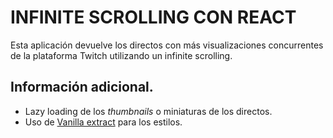 # INFINITE SCROLLING CON REACT

Esta aplicación devuelve los directos con más visualizaciones concurrentes de la plataforma Twitch utilizando un infinite scrolling.

## Información adicional.

- Lazy loading de los *thumbnails* o miniaturas de los directos.
- Uso de [Vanilla extract](https://vanilla-extract.style/) para los estilos.